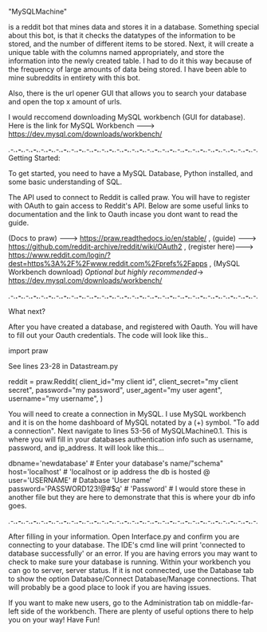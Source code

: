   "MySQLMachine"
  
  is a reddit bot that mines data and stores it in a database. Something special about this bot, is that it checks the datatypes of the information to be stored, and the number of different items to be stored. Next, it will create a unique table with the columns named appropriately, and store the information into the newly created table. I had to do it this way because of the frequency of large amounts of data being stored. I have been able to mine subreddits in entirety with this bot.

Also, there is the url opener GUI that allows you to search your database and open the top x amount of urls.                                    

I would reccomend downloading MySQL workbench (GUI for database). Here is the link for MySQL Workbench ---> https://dev.mysql.com/downloads/workbench/                 

_.-.__.-.__.-.__.-.__.-.__.-.__.-.__.-.__.-.__.-.__.-.__.-.__.-.__.-.__.-.__.-.__.-.__.-.__.-.__.-.__.-.__.-.__.-.__.-.__.-.__.-.__.-.__.-.__.-.__.-.__.-.__.-.__.-._
Getting Started:

  To get started, you need to have a MySQL Database, Python installed, and some basic understanding of SQL.                                                

The API used to connect to Reddit is called praw. You will have to register with OAuth to gain access to Reddit's API. Below are some useful links to documentation and the link to Oauth incase you dont want to read the guide.

(Docs to praw) ---> https://praw.readthedocs.io/en/stable/ ,
(guide)        --->  https://github.com/reddit-archive/reddit/wiki/OAuth2  ,
(register here)---> https://www.reddit.com/login/?dest=https%3A%2F%2Fwww.reddit.com%2Fprefs%2Fapps ,
(MySQL Workbench download) *Optional but highly recommended*->  https://dev.mysql.com/downloads/workbench/


_.-.__.-.__.-.__.-.__.-.__.-.__.-.__.-.__.-.__.-.__.-.__.-.__.-.__.-.__.-.__.-.__.-.__.-.__.-.__.-.__.-.__.-.__.-.__.-.__.-.__.-.__.-.__.-.__.-.__.-.__.-.__.-.__.-._

What next?

  After you have created a database, and registered with Oauth. You will have to fill out your Oauth credentials. The code will look like this..
  
  import praw
  
  See lines 23-28 in Datastream.py

reddit = praw.Reddit(
    client_id="my client id",
    client_secret="my client secret",
    password="my password",
    user_agent="my user agent",
    username="my username",
)

You will need to create a connection in MySQL. I use MySQL workbench and it is on the home dashboard of MySQL notated by a (+) symbol. "To add a connection".
Next navigate to lines 53-56 of MySQLMachine0.1. This is where you will fill in your databases authentication info such as username, password, and ip_address. It will look like this...


dbname='newdatabase'                #   Enter your database's name/"schema"
host='localhost'                    #   'localhost or ip address the db is hosted @
user='USERNAME'                     #   Database 'User name' 
password='PASSWORD123!@#$q'         #   'Password'
                                    #   I would store these in another file but they are here to demonstrate that this is where your db info goes.

_.-.__.-.__.-.__.-.__.-.__.-.__.-.__.-.__.-.__.-.__.-.__.-.__.-.__.-.__.-.__.-.__.-.__.-.__.-.__.-.__.-.__.-.__.-.__.-.__.-.__.-.__.-.__.-.__.-.__.-.__.-.__.-.__.-._

After filling in your information. Open Interface.py and confirm you are connecting to your database. The IDE's cmd line will print 'connected to database successfully' or an error. If you are having errors you may want to check to make sure your database is running. Within your workbench you can go to server, server status. If it is not connected, use the Database tab to show the option Database/Connect Database/Manage connections. That will probably be a good place to look if you are having issues.

If you want to make new users, go to the Administration tab on middle-far-left side of the workbench. There are plenty of useful options there to help you on your way! 
Have Fun!
